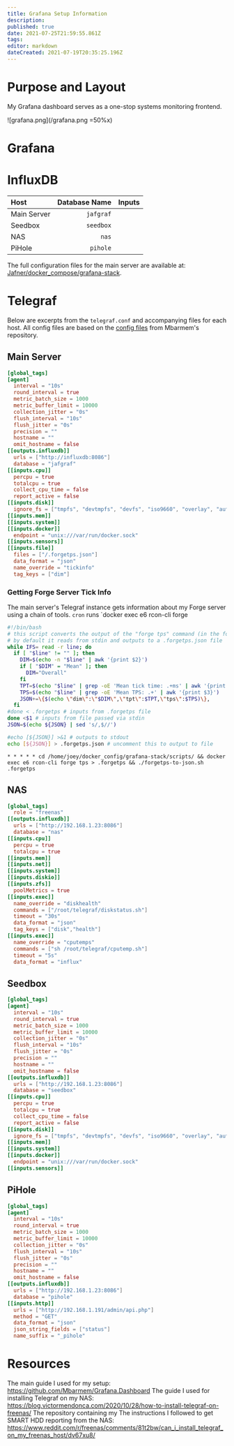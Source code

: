 ```yaml
---
title: Grafana Setup Information
description: 
published: true
date: 2021-07-25T21:59:55.861Z
tags: 
editor: markdown
dateCreated: 2021-07-19T20:35:25.196Z
---
```


# Purpose and Layout
My Grafana dashboard serves as a one-stop systems monitoring frontend. 

![grafana.png](/grafana.png =50%x)


# Grafana

# InfluxDB

| Host | Database Name | Inputs |
|:-|-:|:-|
| Main Server | `jafgraf` |
| Seedbox | `seedbox` |
| NAS | `nas` |
| PiHole | `pihole` | 

The full configuration files for the main server are available at: [Jafner/docker_compose/grafana-stack](https://github.com/Jafner/docker_config/tree/master/grafana-stack).

# Telegraf
Below are excerpts from the `telegraf.conf` and accompanying files for each host. All config files are based on the [config files](https://github.com/Mbarmem/Grafana.Dashboard/blob/master/docker/telegraf/telegraf.conf) from Mbarmem's repository.

## Main Server
```toml
[global_tags]
[agent]
  interval = "10s"
  round_interval = true
  metric_batch_size = 1000
  metric_buffer_limit = 10000
  collection_jitter = "0s"
  flush_interval = "10s"
  flush_jitter = "0s"
  precision = ""
  hostname = ""
  omit_hostname = false
[[outputs.influxdb]]
  urls = ["http://influxdb:8086"]
  database = "jafgraf"
[[inputs.cpu]]
  percpu = true
  totalcpu = true
  collect_cpu_time = false
  report_active = false
[[inputs.disk]]
  ignore_fs = ["tmpfs", "devtmpfs", "devfs", "iso9660", "overlay", "aufs", "squashfs"]
[[inputs.mem]]
[[inputs.system]]
[[inputs.docker]]
  endpoint = "unix:///var/run/docker.sock"
[[inputs.sensors]]
[[inputs.file]]
  files = ["/.forgetps.json"]
  data_format = "json"
  name_override = "tickinfo"
  tag_keys = ["dim"] 
```

### Getting Forge Server Tick Info
The main server's Telegraf instance gets information about my Forge server using a chain of tools. `cron` runs `docker exec e6 rcon-cli forge
```bash
#!/bin/bash
# this script converts the output of the "forge tps" command (in the form of the .forgetps file) into json for sending to influxdb
# by default it reads from stdin and outputs to a .forgetps.json file
while IFS= read -r line; do
  if [ "$line" != "" ]; then
    DIM=$(echo -n "$line" | awk '{print $2}')
    if [ "$DIM" = "Mean" ]; then
      DIM="Overall"
    fi
    TPT=$(echo "$line" | grep -oE 'Mean tick time: .+ms' | awk '{print $4}')
    TPS=$(echo "$line" | grep -oE 'Mean TPS: .+' | awk '{print $3}')
    JSON+=\{$(echo \"dim\":\"$DIM\",\"tpt\":$TPT,\"tps\":$TPS)\}, 
  fi
#done < .forgetps # inputs from .forgetps file
done <$1 # inputs from file passed via stdin
JSON=$(echo ${JSON} | sed 's/,$//')

#echo [${JSON}] >&1 # outputs to stdout
echo [${JSON}] > .forgetps.json # uncomment this to output to file
```

```
* * * * * cd /home/joey/docker_config/grafana-stack/scripts/ && docker exec e6 rcon-cli forge tps > .forgetps && ./forgetps-to-json.sh .forgetps
```

## NAS
```toml
[global_tags]
  role = "freenas"
[[outputs.influxdb]]
  urls = ["http://192.168.1.23:8086"]
  database = "nas"
[[inputs.cpu]]
  percpu = true
  totalcpu = true
[[inputs.mem]]
[[inputs.net]]
[[inputs.system]]
[[inputs.diskio]]
[[inputs.zfs]]
  poolMetrics = true
[[inputs.exec]]
  name_override = "diskhealth"
  commands = ["/root/telegraf/diskstatus.sh"]
  timeout = "30s"
  data_format = "json"
  tag_keys = ["disk","health"]
[[inputs.exec]]
  name_override = "cputemps"
  commands = ["sh /root/telegraf/cputemp.sh"]
  timeout = "5s"
  data_format = "influx"
```

## Seedbox
```toml
[global_tags]
[agent]
  interval = "10s"
  round_interval = true
  metric_batch_size = 1000
  metric_buffer_limit = 10000
  collection_jitter = "0s"
  flush_interval = "10s"
  flush_jitter = "0s"
  precision = ""
  hostname = ""
  omit_hostname = false
[[outputs.influxdb]]
  urls = ["http://192.168.1.23:8086"]
  database = "seedbox"
[[inputs.cpu]]
  percpu = true
  totalcpu = true
  collect_cpu_time = false
  report_active = false
[[inputs.disk]]
  ignore_fs = ["tmpfs", "devtmpfs", "devfs", "iso9660", "overlay", "aufs", "squashfs"]
[[inputs.mem]]
[[inputs.system]]
[[inputs.docker]]
  endpoint = "unix:///var/run/docker.sock"
[[inputs.sensors]]
```
## PiHole
```toml
[global_tags]
[agent]
  interval = "10s"
  round_interval = true
  metric_batch_size = 1000
  metric_buffer_limit = 10000
  collection_jitter = "0s"
  flush_interval = "10s"
  flush_jitter = "0s"
  precision = ""
  hostname = ""
  omit_hostname = false
[[outputs.influxdb]]
  urls = ["http://192.168.1.23:8086"]
  database = "pihole"
[[inputs.http]]
  urls = ["http://192.168.1.191/admin/api.php"]
  method = "GET"
  data_format = "json"
  json_string_fields = ["status"]
  name_suffix = "_pihole" 
```
# Resources
The main guide I used for my setup: https://github.com/Mbarmem/Grafana.Dashboard
The guide I used for installing Telegraf on my NAS: https://blog.victormendonca.com/2020/10/28/how-to-install-telegraf-on-freenas/
The repository containing my 
The instructions I followed to get SMART HDD reporting from the NAS: https://www.reddit.com/r/freenas/comments/81t2bw/can_i_install_telegraf_on_my_freenas_host/dv67xu8/